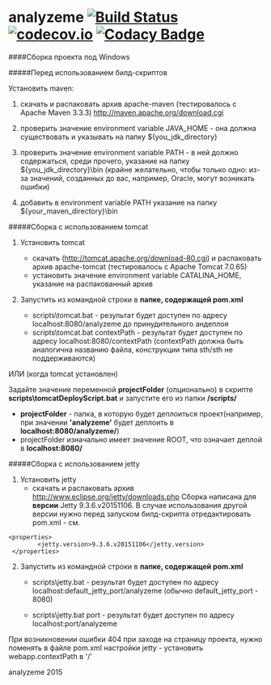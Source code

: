 # analyzeme [![Build Status](https://travis-ci.org/lanit-tercom-school/analyzeme.svg?branch=dev)](https://travis-ci.org/lanit-tercom-school/analyzeme) [![codecov.io](https://codecov.io/github/lanit-tercom-school/analyzeme/coverage.svg?branch=dev)](https://codecov.io/github/lanit-tercom-school/analyzeme?branch=dev) [![Codacy Badge](https://api.codacy.com/project/badge/Grade/21aa2175753b48be8fd0609f720b141a)](https://www.codacy.com/app/lanit-tercom-school/analyzeme?utm_source=github.com&amp;utm_medium=referral&amp;utm_content=lanit-tercom-school/analyzeme&amp;utm_campaign=Badge_Grade)

####Сборка проекта под Windows

#####Перед использованием билд-скриптов

Установить maven:

1. скачать и распаковать архив apache-maven (тестировалось с Apache Maven 3.3.3) http://maven.apache.org/download.cgi

2. проверить значение environment variable JAVA\_HOME - она должна существовать и указывать на папку ${you\_jdk\_directory}

3. проверить значение environment variable PATH - в ней должно содержаться, среди прочего, указание на папку ${you\_jdk\_directory}\bin (крайне желательно, чтобы только одно: из-за значений, созданных до вас, например, Oracle, могут возникать ошибки)

4. добавить в  environment variable PATH указание на папку ${your\_maven\_directory}\bin

#####Сборка с использованием tomcat

1.  Установить tomcat
    * скачать (http://tomcat.apache.org/download-80.cgi) и распаковать архив apache-tomcat (тестировалось с Apache Tomcat 7.0.65)
    *  установить значение environment variable CATALINA\_HOME, указание на распакованный архив

2.  Запустить из командной строки в **папке, содержащей pom.xml**
    * scripts\tomcat.bat - результат будет доступен по адресу localhost:8080/analyzeme до принудительного андеплоя
    * scripts\tomcat.bat contextPath - результат будет доступен по адресу localhost:8080/contextPath (contextPath должна быть аналогична названию файла, конструкции типа sth/sth не поддерживаются)

ИЛИ (когда tomcat установлен)
    
Задайте значение переменной **projectFolder** (опционально) в скрипте **scripts\tomcatDeployScript.bat** и запустите его из папки **/scripts/**
   * **projectFolder** - папка, в которую будет деплоиться проект(например, при значении **'analyzeme'** будет деплоить в **localhost:8080/analyzeme/**)
   * projectFolder изначально имеет значение ROOT, что означает деплой в **localhost:8080/**


#####Сборка с использованием jetty

1.  Установить jetty
     * скачать и распаковать архив http://www.eclipse.org/jetty/downloads.php
Cборка написана для **версии** Jetty 9.3.6.v20151106. В случае использования другой версии нужно перед запуском билд-скрипта отредактировать pom.xml - см.
 ```
 <properties>
         <jetty.version>9.3.6.v20151106</jetty.version>
  </properties>
 ```
2. Запустить из командной строки  в **папке, содержащей pom.xml**
    * scripts\jetty.bat - результат будет доступен по адресу localhost:default_jetty_port/analyzeme (обычно default_jetty_port - 8080)

    * scripts\jetty.bat port - результат будет доступен по адресу localhost:port/analyzeme

При возникновении ошибки 404 при заходе на страницу проекта, нужно поменять в файле pom.xml настройки jetty - установить webapp.contextPath в '/' 


analyzeme
2015
